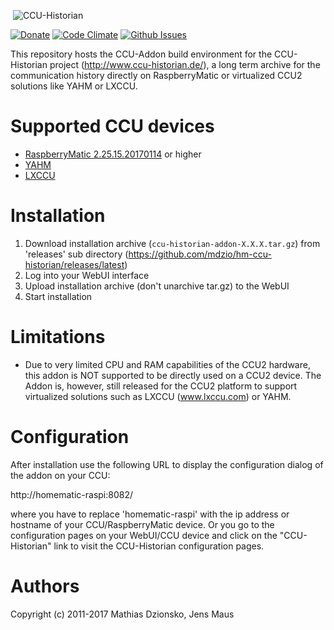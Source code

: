 &nbsp;![CCU-Historian](https://github.com/mdzio/hm-ccu-historian/raw/master/ccu-historian-logo.png)

[![Donate](https://img.shields.io/badge/Donate-PayPal-green.svg)](https://www.paypal.com/cgi-bin/webscr?cmd=_s-xclick&hosted_button_id=SF4BR9ZE2JUBS)
[![Code Climate](https://codeclimate.com/github/mdzio/cuxd/badges/gpa.svg)](https://codeclimate.com/github/mdzio/hm-ccu-historian)
[![Github Issues](http://githubbadges.herokuapp.com/mdzio/hm-ccu-historian/issues.svg)](https://github.com/mdzio/hm-ccu-historian/issues)

This repository hosts the CCU-Addon build environment for the CCU-Historian project (http://www.ccu-historian.de/), a long term archive for the communication history directly on RaspberryMatic or virtualized CCU2 solutions like YAHM or LXCCU.

# Supported CCU devices
* [RaspberryMatic 2.25.15.20170114](https://github.com/jens-maus/RaspberryMatic) or higher
* [YAHM](https://github.com/leonsio/YAHM)
* [LXCCU](http://www.lxccu.com/)

# Installation
1. Download installation archive (```ccu-historian-addon-X.X.X.tar.gz```) from 'releases' sub directory (https://github.com/mdzio/hm-ccu-historian/releases/latest)
2. Log into your WebUI interface
3. Upload installation archive (don't unarchive tar.gz) to the WebUI
4. Start installation

# Limitations
* Due to very limited CPU and RAM capabilities of the CCU2 hardware, this addon is NOT supported to be directly used on a CCU2 device. The Addon is, however, still released for the CCU2 platform to support virtualized solutions such as LXCCU (www.lxccu.com) or YAHM.

# Configuration
After installation use the following URL to display the configuration dialog of the addon on your CCU:

http://homematic-raspi:8082/

where you have to replace 'homematic-raspi' with the ip address or hostname of your CCU/RaspberryMatic device. Or you go to the configuration pages on your WebUI/CCU device and click on the "CCU-Historian" link to visit the CCU-Historian configuration pages.

# Authors
Copyright (c) 2011-2017 Mathias Dzionsko, Jens Maus
